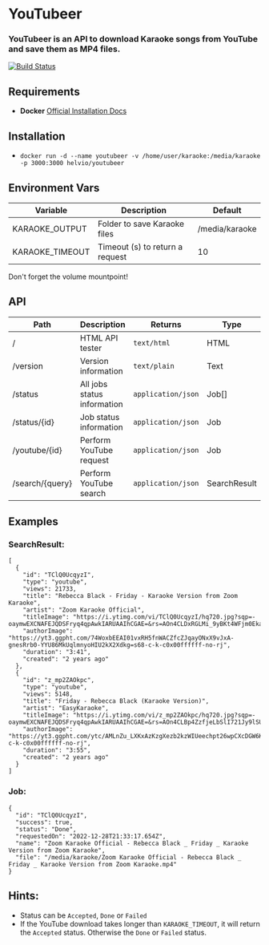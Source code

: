 # YouTubeer

### YouTubeer is an API to download Karaoke songs from YouTube and save them as MP4 files.

[![Build Status](https://jenkins.helv.io/buildStatus/icon?job=helvio%2Fyoutubeer)](https://jenkins.helv.io/job/helvio/job/youtubeer/)

## Requirements

- **Docker** [Official Installation Docs](https://docs.docker.com/engine/install/)

## Installation

- `docker run -d --name youtubeer -v /home/user/karaoke:/media/karaoke -p 3000:3000 helvio/youtubeer`

## Environment Vars

| Variable         | Description                      | Default        |
| ---------------- | -------------------------------- | -------------- |
| KARAOKE_OUTPUT   | Folder to save Karaoke files     | /media/karaoke |
| KARAOKE_TIMEOUT  | Timeout (s) to return a request  | 10             |

Don't forget the volume mountpoint!

## API

| Path            | Description                  | Returns            | Type          |
| --------------- | ---------------------------- | ------------------ | ------------- |
| /               | HTML API tester              | `text/html`        | HTML          |
| /version        | Version information          | `text/plain`       | Text          |
| /status         | All jobs status information  | `application/json` | Job[]         |
| /status/{id}    | Job status information       | `application/json` | Job           |
| /youtube/{id}   | Perform YouTube request      | `application/json` | Job           |
| /search/{query} | Perform YouTube search       | `application/json` | SearchResult  |

## Examples

### SearchResult:
```
[
  {
    "id": "TClQ0UcqyzI",
    "type": "youtube",
    "views": 21733,
    "title": "Rebecca Black - Friday - Karaoke Version from Zoom Karaoke",
    "artist": "Zoom Karaoke Official",
    "titleImage": "https://i.ytimg.com/vi/TClQ0UcqyzI/hq720.jpg?sqp=-oaymwEXCNAFEJQDSFryq4qpAwkIARUAAIhCGAE=&rs=AOn4CLDxRGLMi_9yBKt4WFjm0EkaNoM7qA",
    "authorImage": "https://yt3.ggpht.com/74WoxbEEAI01vxRH5fnWACZfcZJqayONxX9vJxA-gnesRrb0-YYU86MkUqlmnyoHIU2kX2Xdkg=s68-c-k-c0x00ffffff-no-rj",
    "duration": "3:41",
    "created": "2 years ago"
  },
  {
    "id": "z_mp2ZAOkpc",
    "type": "youtube",
    "views": 5148,
    "title": "Friday - Rebecca Black (Karaoke Version)",
    "artist": "EasyKaraoke",
    "titleImage": "https://i.ytimg.com/vi/z_mp2ZAOkpc/hq720.jpg?sqp=-oaymwEXCNAFEJQDSFryq4qpAwkIARUAAIhCGAE=&rs=AOn4CLBp4ZzfjeLbSlI721Jy9lSU2OTCXw",
    "authorImage": "https://yt3.ggpht.com/ytc/AMLnZu_LXKxAzKzgXezb2kzWIUeechpt26wpCXcDGW6K=s68-c-k-c0x00ffffff-no-rj",
    "duration": "3:55",
    "created": "2 years ago"
  }
]
```

### Job:
```
{
  "id": "TClQ0UcqyzI",
  "success": true,
  "status": "Done",
  "requestedOn": "2022-12-28T21:33:17.654Z",
  "name": "Zoom Karaoke Official - Rebecca Black _ Friday _ Karaoke Version from Zoom Karaoke",
  "file": "/media/karaoke/Zoom Karaoke Official - Rebecca Black _ Friday _ Karaoke Version from Zoom Karaoke.mp4"
}
```

## Hints:
- Status can be `Accepted`, `Done` or `Failed`
- If the YouTube download takes longer than `KARAOKE_TIMEOUT`, it will return the `Accepted` status. Otherwise the `Done` or `Failed` status.